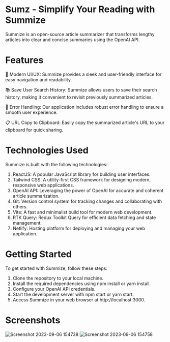 # Sumz - Simplify Your Reading with Summize
Summize is an open-source article summarizer that transforms lengthy articles into clear and concise summaries using the OpenAI API.

# Features
🌟 Modern UI/UX: Summize provides a sleek and user-friendly interface for easy navigation and readability.

📚 Save User Search History: Summize allows users to save their search history, making it convenient to revisit previously summarized articles.

🔧 Error Handling: Our application includes robust error handling to ensure a smooth user experience.

📋 URL Copy to Clipboard: Easily copy the summarized article's URL to your clipboard for quick sharing.

# Technologies Used
Summize is built with the following technologies:

1) ReactJS: A popular JavaScript library for building user interfaces.
2) Tailwind CSS: A utility-first CSS framework for designing modern, responsive web applications.
3) OpenAI API: Leveraging the power of OpenAI for accurate and coherent article summarization.
4) Git: Version control system for tracking changes and collaborating with others.
5) Vite: A fast and minimalist build tool for modern web development.
6) RTK Query: Redux Toolkit Query for efficient data fetching and state management.
7) Netlify: Hosting platform for deploying and managing your web application.
   
# Getting Started
To get started with Summize, follow these steps:

1) Clone the repository to your local machine.
2) Install the required dependencies using npm install or yarn install.
3) Configure your OpenAI API credentials.
4) Start the development server with npm start or yarn start.
5) Access Summize in your web browser at http://localhost:3000.

# Screenshots

![Screenshot 2023-09-06 154738](https://github.com/shreejeshballal/Sumz/assets/77494639/22034469-b202-4b3a-9e5e-1cd392e17c47)
![Screenshot 2023-09-06 154758](https://github.com/shreejeshballal/Sumz/assets/77494639/9df6b165-0b84-4345-ab8f-03ad58caae96)


